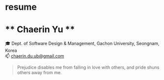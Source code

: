 # resume
** Chaerin Yu **
================  
:mortar_board: Dept. of Software Design & Management, Gachon University, Seongnam, Korea  
:mailbox: chaerin.du.ub@gmail.com  
> Prejudice disables me from falling in love with others, and pride shuns others away from me.
